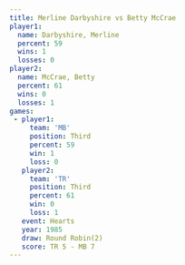 ```yaml
---
title: Merline Darbyshire vs Betty McCrae
player1:                   
  name: Darbyshire, Merline
  percent: 59              
  wins: 1                  
  losses: 0                
player2:                   
  name: McCrae, Betty      
  percent: 61              
  wins: 0                  
  losses: 1                
games:
 - player1:         
     team: 'MB'     
     position: Third
     percent: 59    
     win: 1         
     loss: 0        
   player2:         
     team: 'TR'     
     position: Third
     percent: 61    
     win: 0         
     loss: 1        
   event: Hearts       
   year: 1985          
   draw: Round Robin(2)
   score: TR 5 - MB 7  
---
```


